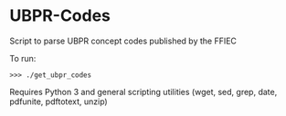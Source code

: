 # UBPR-Codes
Script to parse UBPR concept codes published by the FFIEC

To run:

```
>>> ./get_ubpr_codes
```

Requires Python 3 and general scripting utilities (wget, sed, grep, date, pdfunite, pdftotext, unzip)

